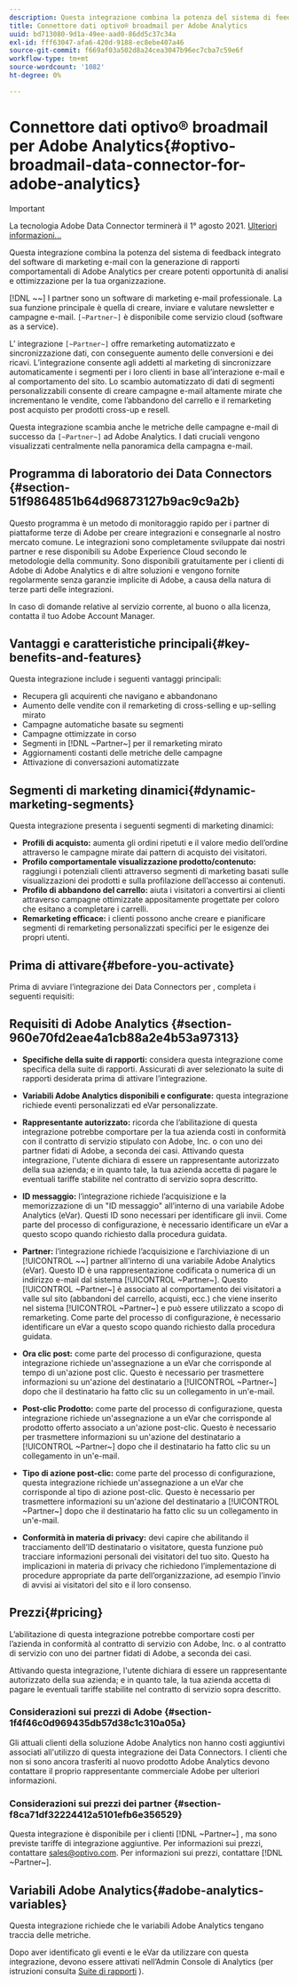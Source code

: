 ```yaml
---
description: Questa integrazione combina la potenza del sistema di feedback integrato del software di marketing e-mail con la generazione di rapporti comportamentali di Adobe Analytics per creare potenti opportunità di analisi e ottimizzazione per la tua organizzazione.
title: Connettore dati optivo® broadmail per Adobe Analytics
uuid: bd713080-9d1a-49ee-aad0-86dd5c37c34a
exl-id: fff63047-afa6-420d-9188-ec8ebe407a46
source-git-commit: f669af03a502d8a24cea3047b96ec7cba7c59e6f
workflow-type: tm+mt
source-wordcount: '1082'
ht-degree: 0%

---
```


# Connettore dati optivo® broadmail per Adobe Analytics{#optivo-broadmail-data-connector-for-adobe-analytics}

>[!IMPORTANT]
>
>La tecnologia Adobe Data Connector terminerà il 1° agosto 2021. [Ulteriori informazioni...](/help/import/data-connectors/data-connectors-eol.md)

Questa integrazione combina la potenza del sistema di feedback integrato del software di marketing e-mail con la generazione di rapporti comportamentali di Adobe Analytics per creare potenti opportunità di analisi e ottimizzazione per la tua organizzazione.

[!DNL ~~] I partner sono un software di marketing e-mail professionale. La sua funzione principale è quella di creare, inviare e valutare newsletter e campagne e-mail. `[~Partner~]` è disponibile come servizio cloud (software as a service).

L’ integrazione `[~Partner~]` offre remarketing automatizzato e sincronizzazione dati, con conseguente aumento delle conversioni e dei ricavi. L’integrazione consente agli addetti al marketing di sincronizzare automaticamente i segmenti per i loro clienti in base all’interazione e-mail e al comportamento del sito. Lo scambio automatizzato di dati di segmenti personalizzabili consente di creare campagne e-mail altamente mirate che incrementano le vendite, come l’abbandono del carrello e il remarketing post acquisto per prodotti cross-up e resell.

Questa integrazione scambia anche le metriche delle campagne e-mail di successo da `[~Partner~]` ad Adobe Analytics. I dati cruciali vengono visualizzati centralmente nella panoramica della campagna e-mail.

## Programma di laboratorio dei Data Connectors {#section-51f9864851b64d96873127b9ac9c9a2b}

Questo programma è un metodo di monitoraggio rapido per i partner di piattaforme terze di Adobe per creare integrazioni e consegnarle al nostro mercato comune. Le integrazioni sono completamente sviluppate dai nostri partner e rese disponibili su Adobe Experience Cloud secondo le metodologie della community. Sono disponibili gratuitamente per i clienti di Adobe di Adobe Analytics e di altre soluzioni e vengono fornite regolarmente senza garanzie implicite di Adobe, a causa della natura di terze parti delle integrazioni.

In caso di domande relative al servizio corrente, al buono o alla licenza, contatta il tuo Adobe Account Manager.

## Vantaggi e caratteristiche principali{#key-benefits-and-features}

Questa integrazione include i seguenti vantaggi principali:

* Recupera gli acquirenti che navigano e abbandonano
* Aumento delle vendite con il remarketing di cross-selling e up-selling mirato
* Campagne automatiche basate su segmenti
* Campagne ottimizzate in corso
* Segmenti in [!DNL ~Partner~] per il remarketing mirato
* Aggiornamenti costanti delle metriche delle campagne
* Attivazione di conversazioni automatizzate

## Segmenti di marketing dinamici{#dynamic-marketing-segments}

Questa integrazione presenta i seguenti segmenti di marketing dinamici:

* **Profili di acquisto:** aumenta gli ordini ripetuti e il valore medio dell’ordine attraverso le campagne mirate dai pattern di acquisto dei visitatori.
* **Profilo comportamentale visualizzazione prodotto/contenuto:** raggiungi i potenziali clienti attraverso segmenti di marketing basati sulle visualizzazioni dei prodotti e sulla profilazione dell’accesso ai contenuti.
* **Profilo di abbandono del carrello:** aiuta i visitatori a convertirsi ai clienti attraverso campagne ottimizzate appositamente progettate per coloro che esitano a completare i carrelli.
* **Remarketing efficace:** i clienti possono anche creare e pianificare segmenti di remarketing personalizzati specifici per le esigenze dei propri utenti.

## Prima di attivare{#before-you-activate}

Prima di avviare l’integrazione dei Data Connectors per , completa i seguenti requisiti:

## Requisiti di Adobe Analytics {#section-960e70fd2eae4a1cb88a2e4b53a97313}

* **Specifiche della suite di rapporti:** considera questa integrazione come specifica della suite di rapporti. Assicurati di aver selezionato la suite di rapporti desiderata prima di attivare l’integrazione.
* **Variabili Adobe Analytics disponibili e configurate:** questa integrazione richiede eventi personalizzati ed eVar personalizzate.

* **Rappresentante autorizzato:** ricorda che l’abilitazione di questa integrazione potrebbe comportare per la tua azienda costi in conformità con il contratto di servizio stipulato con Adobe, Inc. o con uno dei partner fidati di Adobe, a seconda dei casi. Attivando questa integrazione, l&#39;utente dichiara di essere un rappresentante autorizzato della sua azienda; e in quanto tale, la tua azienda accetta di pagare le eventuali tariffe stabilite nel contratto di servizio sopra descritto.
* **ID messaggio:** l’integrazione richiede l’acquisizione e la memorizzazione di un &quot;ID messaggio&quot; all’interno di una variabile Adobe Analytics (eVar). Questi ID sono necessari per identificare gli invii. Come parte del processo di configurazione, è necessario identificare un eVar a questo scopo quando richiesto dalla procedura guidata.
* **Partner:** l’integrazione richiede l’acquisizione e l’archiviazione di un  [!UICONTROL ~~] partner all’interno di una variabile Adobe Analytics (eVar). Questo ID è una rappresentazione codificata o numerica di un indirizzo e-mail dal sistema [!UICONTROL ~Partner~]. Questo [!UICONTROL ~Partner~] è associato al comportamento dei visitatori a valle sul sito (abbandoni del carrello, acquisti, ecc.) che viene inserito nel sistema [!UICONTROL ~Partner~] e può essere utilizzato a scopo di remarketing. Come parte del processo di configurazione, è necessario identificare un eVar a questo scopo quando richiesto dalla procedura guidata.
* **Ora clic post:** come parte del processo di configurazione, questa integrazione richiede un&#39;assegnazione a un eVar che corrisponde al tempo di un&#39;azione post clic. Questo è necessario per trasmettere informazioni su un&#39;azione del destinatario a [!UICONTROL ~Partner~] dopo che il destinatario ha fatto clic su un collegamento in un&#39;e-mail.

* **Post-clic Prodotto:** come parte del processo di configurazione, questa integrazione richiede un&#39;assegnazione a un eVar che corrisponde al prodotto offerto associato a un&#39;azione post-clic. Questo è necessario per trasmettere informazioni su un&#39;azione del destinatario a [!UICONTROL ~Partner~] dopo che il destinatario ha fatto clic su un collegamento in un&#39;e-mail.

* **Tipo di azione post-clic:** come parte del processo di configurazione, questa integrazione richiede un&#39;assegnazione a un eVar che corrisponde al tipo di azione post-clic. Questo è necessario per trasmettere informazioni su un&#39;azione del destinatario a [!UICONTROL ~Partner~] dopo che il destinatario ha fatto clic su un collegamento in un&#39;e-mail.

* **Conformità in materia di privacy:** devi capire che abilitando il tracciamento dell’ID destinatario o visitatore, questa funzione può tracciare informazioni personali dei visitatori del tuo sito. Questo ha implicazioni in materia di privacy che richiedono l’implementazione di procedure appropriate da parte dell’organizzazione, ad esempio l’invio di avvisi ai visitatori del sito e il loro consenso.

## Prezzi{#pricing}

L’abilitazione di questa integrazione potrebbe comportare costi per l’azienda in conformità al contratto di servizio con Adobe, Inc. o al contratto di servizio con uno dei partner fidati di Adobe, a seconda dei casi.

Attivando questa integrazione, l&#39;utente dichiara di essere un rappresentante autorizzato della sua azienda; e in quanto tale, la tua azienda accetta di pagare le eventuali tariffe stabilite nel contratto di servizio sopra descritto.

### Considerazioni sui prezzi di Adobe {#section-1f4f46c0d969435db57d38c1c310a05a}

Gli attuali clienti della soluzione Adobe Analytics non hanno costi aggiuntivi associati all&#39;utilizzo di questa integrazione dei Data Connectors. I clienti che non si sono ancora trasferiti al nuovo prodotto Adobe Analytics devono contattare il proprio rappresentante commerciale Adobe per ulteriori informazioni.

### Considerazioni sui prezzi dei partner {#section-f8ca71df32224412a5101efb6e356529}

Questa integrazione è disponibile per i clienti [!DNL ~Partner~] , ma sono previste tariffe di integrazione aggiuntive. Per informazioni sui prezzi, contattare sales@optivo.com. Per informazioni sui prezzi, contattare [!DNL ~Partner~].

## Variabili Adobe Analytics{#adobe-analytics-variables}

Questa integrazione richiede che le variabili Adobe Analytics tengano traccia delle metriche.

Dopo aver identificato gli eventi e le eVar da utilizzare con questa integrazione, devono essere attivati nell’Admin Console di Analytics (per istruzioni consulta [Suite di rapporti](https://experienceleague.adobe.com/docs/analytics/admin/manage-report-suites/report-suites-admin.html) ).
